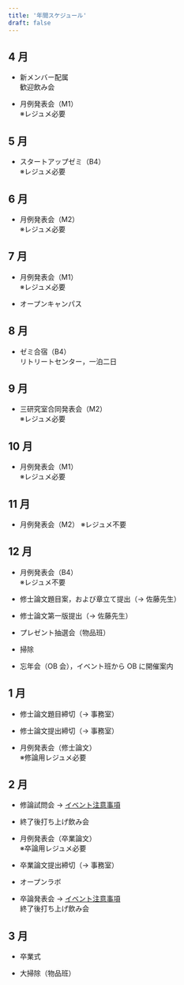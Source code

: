 ```yaml
---
title: '年間スケジュール'
draft: false
---
```


## 4 月

- 新メンバー配属  
  歓迎飲み会

- 月例発表会（M1）  
  ※レジュメ必要

## 5 月

- スタートアップゼミ（B4）  
  ※レジュメ必要

## 6 月

- 月例発表会（M2）  
  ※レジュメ必要

## 7 月

- 月例発表会（M1）  
   ※レジュメ必要

- オープンキャンパス

## 8 月

- ゼミ合宿（B4）  
   リトリートセンター，一泊二日

## 9 月

- 三研究室合同発表会（M2）  
   ※レジュメ必要

## 10 月

- 月例発表会（M1）  
   ※レジュメ必要

## 11 月

- 月例発表会（M2）
  ※レジュメ不要

## 12 月

- 月例発表会（B4）  
   ※レジュメ不要

- 修士論文題目案，および章立て提出（→ 佐藤先生）

- 修士論文第一版提出（→ 佐藤先生）

- プレゼント抽選会（物品班）

- 掃除

- 忘年会（OB 会），イベント班から OB に開催案内

## 1 月

- 修士論文題目締切（→ 事務室）

- 修士論文提出締切（→ 事務室）

- 月例発表会（修士論文）  
   ※修論用レジュメ必要

## 2 月

- 修論試問会 → [イベント注意事項](/schedule/event)

- 終了後打ち上げ飲み会

- 月例発表会（卒業論文）  
   ※卒論用レジュメ必要

- 卒業論文提出締切（→ 事務室）

- オープンラボ

- 卒論発表会 → [イベント注意事項](/schedule/event)  
   終了後打ち上げ飲み会

## 3 月

- 卒業式

- 大掃除（物品班）
